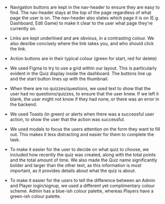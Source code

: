 - Navigation buttons are kept in the nav-header to ensure they are easy to find. The nav-header stays at the top of the page regardless of what page the user is on. The nav-header also states which page it is on (E.g. Dashboard, Edit Game) to make it clear to the user what page they're currently on. 

- Links are kept underlined and are obvious, in a contrasting colour. We also desribe concisely where the link takes you, and who should click the link.

- Action buttons are in their typical colour (green for start, red for delete)

- We used Figma to try to use a grid within our layout. This is particularly evident in the Quiz display inside the dashboard. The buttons line up and the start button lines up with the thumbnail. 

- When there are no quizzes/questions, we used text to show that the user had no questions/quizzes, to ensure that the user knew. If we left it blank, the user might not know if they had none, or there was an error in the backend.

- We used Toasts (in green) or alerts when there was a successful user action, to show the user that the action was successful.

- We used modals to focus the users attention on the form they want to fill out. This makes it less distracting and easier for them to complete the task.

- To make it easier for the user to decide on what quiz to choose, we included how recently the quiz was created, along with the total points and the total amount of time. We also made the Quiz name significantly bolder and larger than the other text, as this information is most important, as it provides details about what the quiz is about.

- To make it easier for the users to tell the difference between an Admin and Player login/signup, we used a different yet complimentary colour scheme. Admin has a blue-ish colour palette, whereas Players have a green-ish colour palette.